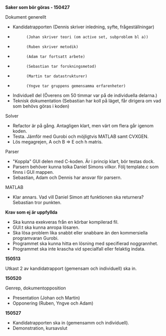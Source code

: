 **Saker som bör göras - 150427**

Dokument generellt
- Kandidatrapporten	(Dennis skriver inledning, syfte, frågeställningar)
- 			(Johan skriver teori (om active set, subproblem bl a))
- 			(Ruben skriver metodik)
- 			(Adam tar fortsatt arbete)
- 			(Sebastian tar forskningsmetod)
- 			(Martin tar datastrukturer)
- 			(Yngve tar gruppens gemensamma erfarenheter)
- Individuell del 	(Överens om 50 timmar var på de individuella delarna.)
- Teknisk dokumentation (Sebastian har koll på läget, får dirigera om vad som behövs göras i koden)
	
Solver
- Refactor är på gång. Antagligen klart, men värt om flera går igenom koden.
- Testa. Jämför med Gurobi och möjligtvis MATLAB samt CVXGEN. 
- Lös megagrejen, A och B => E och h matris.

Parser
- "Koppla" GUI delen med C-koden. Är i princip klart, bör testas dock.
- Parsern behöver kunna tolka Daniel Simons vilkor. Följ template.c som finns i GUI mappen.
- Sebastian, Adam och Dennis har ansvar för parsern.

MATLAB
- Klar annars. Vad vill Daniel Simon att funktionen ska returnera? Sebastian tror punkten.

**Krav som ej är uppfyllda**

- Ska kunna exekveras från en körbar kompilerad fil.
- GUI:t ska kunna anropa lösaren.
- Ska lösa problem lika snabbt eller snabbare än den kommersiella programvaran Gurobi.
- Programmet ska kunna hitta en lösning med specifierad noggrannhet.
- Programmet ska inte krascha vid specialfall eller felaktig indata.

**150513**

Utkast 2 av kandidatrapport (gemensam och individuell) ska in.

**150520**

Genrep, dokumentopposition
- Presentation	(Johan och Martin)
- Opponering	(Ruben, Yngve och Adam)

**150527**

- Kandidatrapporten ska in (gemensamm och individuell).
- Demonstration, kursavslut

